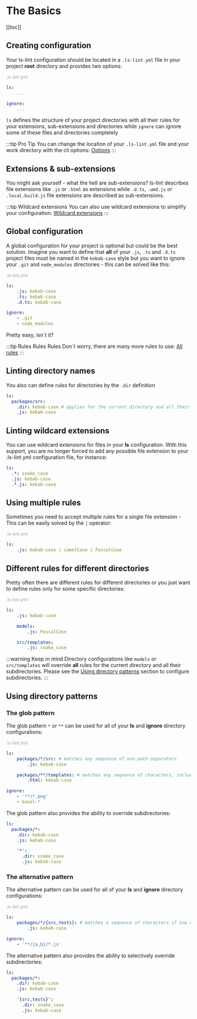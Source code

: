 # The Basics

[[toc]]

## Creating configuration

Your ls-lint configuration should be located in a `.ls-lint.yml` file in your project **root** directory and provides two options:

<div style="color:#A2A2A2; font-size:12px;">
    .ls-lint.yml
</div>

```yaml
ls: 
    ... 

ignore: 
    ...
```

`ls` defines the structure of your project directories with all their rules for your extensions, sub-extensions and directories while `ignore` can ignore some of these files and directories completely

:::tip Pro Tip
You can change the location of your `.ls-lint.yml` file and your work directory with the cli options: [Options](/2.3/configuration/the-command-line-interface.md#options.md)
:::

## Extensions & sub-extensions

You might ask yourself - what the hell are sub-extensions? ls-lint describes file extensions like `.js` or `.html` as extensions while `.d.ts`, `.umd.js` or `.local.build.js` file extensions are described as sub-extensions.

:::tip Wildcard extensions
You can also use wildcard extensions to simplify your configuration: [Wildcard extensions](/2.3/configuration/the-basics.md#linting-wildcard-extensions)
:::

## Global configuration

A global configuration for your project is optional but could be the best solution. Imagine you want to define that **all** of your `.js`, `.ts` and `.d.ts` project files must be named in the `kebab-case` style but you want to ignore your `.git` and `node_modules` directories - this can be solved like this:

<div style="color:#A2A2A2; font-size:12px;">
    .ls-lint.yml
</div>

```yaml
ls:
    .js: kebab-case
    .ts: kebab-case
    .d.ts: kebab-case

ignore: 
    - .git 
    - node_modules
```

Pretty easy, isn`t it? 

:::tip Rules Rules Rules
Don`t worry, there are many more rules to use: [All rules](/2.2/configuration/the-rules.md)
:::

## Linting directory names

You also can define rules for directories by the `.dir` definition

```yaml
ls:
  packages/src:
    .dir: kebab-case # applies for the current directory and all their subdirectories
    .js: kebab-case
```

## Linting wildcard extensions

You can use wildcard extensions for files in your **ls** configuration. With this support, you are no longer forced to add any possible file extension to your .ls-lint.yml configuration file, for instance:

```yaml
ls:
  .*: snake_case
  .js: kebab-case
  .*.js: kebab-case
```

## Using multiple rules

Sometimes you need to accept multiple rules for a single file extension - This can be easily solved by the `|` operator:

<div style="color:#A2A2A2; font-size:12px;">
    .ls-lint.yml
</div>

```yaml
ls:
    .js: kebab-case | camelCase | PascalCase
```

## Different rules for different directories

Pretty often there are different rules for different directories or you just want to define rules only for some specific directories:

<div style="color:#A2A2A2; font-size:12px;">
    .ls-lint.yml
</div>

```yaml
ls:
    .js: kebab-case

    models:
        .js: PascalCase

    src/templates:
        .js: snake_case
```

:::warning Keep in mind
Directory configurations like `models` or `src/templates` will override **all** rules for the current directory and all their subdirectories.
Please see the [Using directory patterns](#using-directory-patterns) section to configure subdirectories.
:::

## Using directory patterns

### The glob pattern

The glob pattern `*` or `**` can be used for all of your **ls** and **ignore** directory configurations:

<div style="color:#A2A2A2; font-size:12px;">
    .ls-lint.yml
</div>

```yaml
ls:
    packages/*/src: # matches any sequence of non-path-separators
        .js: kebab-case

    packages/**/templates: # matches any sequence of characters, including path separators
        .html: kebab-case

ignore:
    - '**/*.png'
    - bazel-*
```

The glob pattern also provides the ability to override subdirectories:

```yaml
ls:
  packages/*:
    .dir: kebab-case
    .js: kebab-case

    '*':
      .dir: snake_case
      .js: kebab-case
```

### The alternative pattern

The alternative pattern can be used for all of your **ls** and **ignore** directory configurations:

<div style="color:#A2A2A2; font-size:12px;">
    .ls-lint.yml
</div>

```yaml
ls:
    packages/*/{src,tests}: # matches a sequence of characters if one of the comma-separated alternatives matches
        .js: kebab-case

ignore:
    - '**/{a,b}/*.js'
```

The alternative pattern also provides the ability to selectively override subdirectories:

```yaml
ls:
  packages/*:
    .dir: kebab-case
    .js: kebab-case

    '{src,tests}':
      .dir: snake_case
      .js: kebab-case
```
